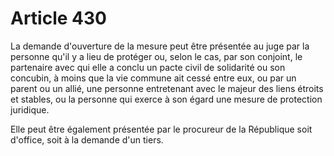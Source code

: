 # Article 430

La demande d'ouverture de la mesure peut être présentée au juge par la personne qu'il y a lieu de protéger ou, selon le cas, par son conjoint, le partenaire avec qui elle a conclu un pacte civil de solidarité ou son concubin, à moins que la vie commune ait cessé entre eux, ou par un parent ou un allié, une personne entretenant avec le majeur des liens étroits et stables, ou la personne qui exerce à son égard une mesure de protection juridique.

Elle peut être également présentée par le procureur de la République soit d'office, soit à la demande d'un tiers.
